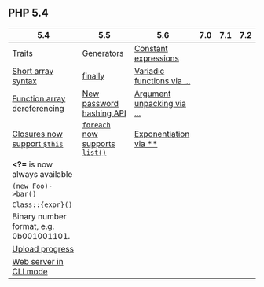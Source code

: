 

## PHP 5.4

5.4|5.5|5.6|7.0|7.1|7.2
--|--|--|--|--|--
[Traits](http://php.net/manual/en/language.oop5.traits.php)|[Generators](http://php.net/manual/en/language.generators.php)|[Constant expressions](http://php.net/manual/en/migration56.new-features.php#migration56.new-features.const-scalar-exprs)
[Short array syntax](http://php.net/manual/en/language.types.array.php#language.types.array.syntax.array-func)|[finally](http://php.net/manual/en/language.exceptions.php#language.exceptions.finally)|[Variadic functions via ...](http://php.net/manual/en/migration56.new-features.php#migration56.new-features.variadics)
[Function array dereferencing](https://wiki.php.net/rfc/functionarraydereferencing)|[New password hashing API](http://php.net/manual/en/migration55.new-features.php#migration55.new-features.password)|[Argument unpacking via ...](https://wiki.php.net/rfc/argument_unpacking)
[Closures now support `$this`](http://php.net/manual/en/functions.anonymous.php)|[`foreach` now supports `list()`](http://php.net/manual/en/migration55.new-features.php#migration55.new-features.foreach-list)|[Exponentiation via **](http://php.net/manual/en/function.pow.php)
**<?=** is now always available|
`(new Foo)->bar()`|
`Class::{expr}()`|
Binary number format, e.g. 0b001001101.|
[Upload progress](http://php.net/manual/en/session.upload-progress.php)|
[Web server in CLI mode](http://php.net/manual/en/features.commandline.webserver.php)|
